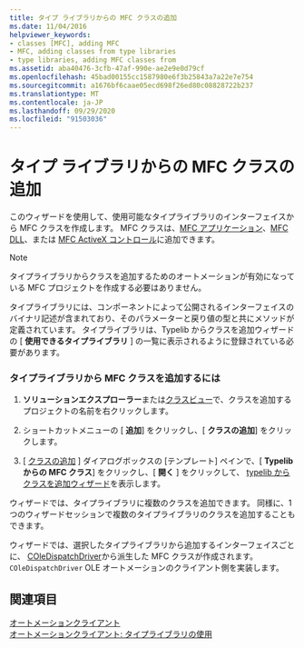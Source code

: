 ```yaml
---
title: タイプ ライブラリからの MFC クラスの追加
ms.date: 11/04/2016
helpviewer_keywords:
- classes [MFC], adding MFC
- MFC, adding classes from type libraries
- type libraries, adding MFC classes from
ms.assetid: aba40476-3cfb-47af-990e-ae2e9e0d79cf
ms.openlocfilehash: 45bad00155cc1587980e6f3b25843a7a22e7e754
ms.sourcegitcommit: a1676bf6caae05ecd698f26ed80c08828722b237
ms.translationtype: MT
ms.contentlocale: ja-JP
ms.lasthandoff: 09/29/2020
ms.locfileid: "91503036"
---
```

# <a name="adding-an-mfc-class-from-a-type-library"></a>タイプ ライブラリからの MFC クラスの追加

このウィザードを使用して、使用可能なタイプライブラリのインターフェイスから MFC クラスを作成します。 MFC クラスは、[MFC アプリケーション](../../mfc/reference/creating-an-mfc-application.md)、[MFC DLL](../../mfc/reference/creating-an-mfc-dll-project.md)、または [MFC ActiveX コントロール](../../mfc/reference/creating-an-mfc-activex-control.md)に追加できます。

> [!NOTE]
> タイプライブラリからクラスを追加するためのオートメーションが有効になっている MFC プロジェクトを作成する必要はありません。

タイプライブラリには、コンポーネントによって公開されるインターフェイスのバイナリ記述が含まれており、そのパラメーターと戻り値の型と共にメソッドが定義されています。 タイプライブラリは、Typelib からクラスを追加ウィザードの [ **使用できるタイプライブラリ** ] の一覧に表示されるように登録されている必要があります。

### <a name="to-add-an-mfc-class-from-a-type-library"></a>タイプライブラリから MFC クラスを追加するには

1. **ソリューションエクスプローラー**または[クラスビュー](/visualstudio/ide/viewing-the-structure-of-code)で、クラスを追加するプロジェクトの名前を右クリックします。

1. ショートカットメニューの [ **追加**] をクリックし、[ **クラスの追加**] をクリックします。

1. [ [クラスの追加](../../ide/adding-a-class-visual-cpp.md#add-class-dialog-box) ] ダイアログボックスの [テンプレート] ペインで、[ **Typelib からの MFC クラス**] をクリックし、[ **開く** ] をクリックして、 [typelib からクラスを追加ウィザード](../../mfc/reference/add-class-from-typelib-wizard.md)を表示します。

ウィザードでは、タイプライブラリに複数のクラスを追加できます。 同様に、1つのウィザードセッションで複数のタイプライブラリのクラスを追加することもできます。

ウィザードでは、選択したタイプライブラリから追加するインターフェイスごとに、 [COleDispatchDriver](../../mfc/reference/coledispatchdriver-class.md)から派生した MFC クラスが作成されます。 `COleDispatchDriver` OLE オートメーションのクライアント側を実装します。

## <a name="see-also"></a>関連項目

[オートメーションクライアント](../../mfc/automation-clients.md)<br/>
[オートメーションクライアント: タイプライブラリの使用](../../mfc/automation-clients-using-type-libraries.md)
